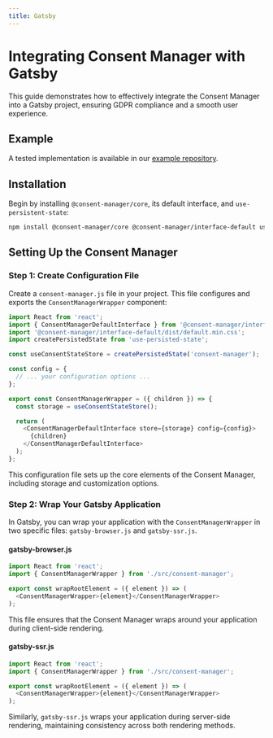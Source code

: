 ```yaml
---
title: Gatsby
---
```


# Integrating Consent Manager with Gatsby

This guide demonstrates how to effectively integrate the Consent Manager into a Gatsby project, ensuring GDPR compliance and a smooth user experience.

## Example

A tested implementation is available in our [example repository](https://github.com/hashbite/consent-manager-examples/tree/main/gatsby).

## Installation

Begin by installing `@consent-manager/core`, its default interface, and `use-persistent-state`:

```bash
npm install @consent-manager/core @consent-manager/interface-default use-persisted-state
```

## Setting Up the Consent Manager

### Step 1: Create Configuration File

Create a `consent-manager.js` file in your project. This file configures and exports the `ConsentManagerWrapper` component:

```javascript
import React from 'react';
import { ConsentManagerDefaultInterface } from '@consent-manager/interface-default';
import '@consent-manager/interface-default/dist/default.min.css';
import createPersistedState from 'use-persisted-state';

const useConsentStateStore = createPersistedState('consent-manager');

const config = {
  // ... your configuration options ...
};

export const ConsentManagerWrapper = ({ children }) => {
  const storage = useConsentStateStore();

  return (
    <ConsentManagerDefaultInterface store={storage} config={config}>
      {children}
    </ConsentManagerDefaultInterface>
  );
};
```

This configuration file sets up the core elements of the Consent Manager, including storage and customization options.

### Step 2: Wrap Your Gatsby Application

In Gatsby, you can wrap your application with the `ConsentManagerWrapper` in two specific files: `gatsby-browser.js` and `gatsby-ssr.js`.

#### gatsby-browser.js

```javascript
import React from 'react';
import { ConsentManagerWrapper } from './src/consent-manager';

export const wrapRootElement = ({ element }) => (
  <ConsentManagerWrapper>{element}</ConsentManagerWrapper>
);
```

This file ensures that the Consent Manager wraps around your application during client-side rendering.

#### gatsby-ssr.js

```javascript
import React from 'react';
import { ConsentManagerWrapper } from './src/consent-manager';

export const wrapRootElement = ({ element }) => (
  <ConsentManagerWrapper>{element}</ConsentManagerWrapper>
);
```

Similarly, `gatsby-ssr.js` wraps your application during server-side rendering, maintaining consistency across both rendering methods.